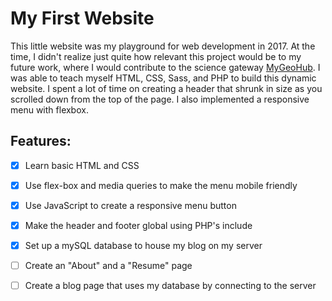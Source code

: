 # My First Website

This little website was my playground for web development in 2017. At the time, I didn't realize just quite how relevant this project would be to my future work, where I would contribute to the science gateway [MyGeoHub](mygeohub.org). I was able to teach myself HTML, CSS, Sass, and PHP to build this dynamic website. I spent a lot of time on creating a header that shrunk in size as you scrolled down from the top of the page. I also implemented a responsive menu with flexbox.

## Features:

- [x] Learn basic HTML and CSS
- [x] Use flex-box and media queries to make the menu mobile friendly
- [x] Use JavaScript to create a responsive menu button
- [x] Make the header and footer global using PHP's include
- [x] Set up a mySQL database to house my blog on my server
- [ ] Create an "About" and a "Resume" page
- [ ] Create a blog page that uses my database by connecting to the server




